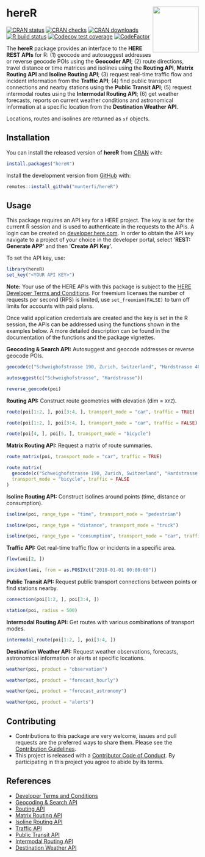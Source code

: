 # hereR <img src="man/figures/logo.svg" align="right" alt="" width="120" />

<!-- badges: start -->
[![CRAN status](https://www.r-pkg.org/badges/version/hereR)](https://CRAN.R-project.org/package=hereR)
[![CRAN checks](https://cranchecks.info/badges/worst/hereR)](https://cran.r-project.org/web/checks/check_results_hereR.html)
[![CRAN downloads](https://cranlogs.r-pkg.org/badges/last-month/hereR?color=brightgreen)](https://CRAN.R-project.org/package=hereR)
[![R build status](https://github.com/munterfi/hereR/workflows/R-CMD-check/badge.svg)](https://github.com/munterfi/hereR/actions)
[![Codecov test coverage](https://codecov.io/gh/munterfi/hereR/branch/master/graph/badge.svg)](https://codecov.io/gh/munterfi/hereR?branch=master)
[![CodeFactor](https://www.codefactor.io/repository/github/munterfi/hereR/badge)](https://www.codefactor.io/repository/github/munterfi/hereR)
<!-- badges: end -->

The **hereR** package provides an interface to the **HERE REST APIs** for R:
(1) geocode and autosuggest addresses or reverse geocode POIs using the **Geocoder API**;
(2) route directions, travel distance or time matrices and isolines using the **Routing API**, **Matrix Routing API** and **Isoline Routing API**;
(3) request real-time traffic flow and incident information from the **Traffic API**;
(4) find public transport connections and nearby stations using the **Public Transit API**;
(5) request intermodal routes using the **Intermodal Routing API**;
(6) get weather forecasts, reports on current weather conditions and astronomical information at a specific location from the **Destination Weather API**.

Locations, routes and isolines are returned as `sf` objects.

## Installation

You can install the released version of **hereR** from [CRAN](https://CRAN.R-project.org/package=hereR/) with:

``` r
install.packages("hereR")
```

Install the development version from [GitHub](https://github.com/munterfi/hereR/) with:

``` r
remotes::install_github("munterfi/hereR")
```

## Usage

This package requires an API key for a HERE project. The key is set for the current R session and is used to authenticate in the requests to the APIs. A login can be created on [developer.here.com](https://developer.here.com/). In order to obtain the API key navigate to a project of your choice in the developer portal, select '**REST: Generate APP**' and then '**Create API Key**'.

To set the API key, use:

``` r
library(hereR)
set_key("<YOUR API KEY>")
```

**Note:** Your use of the HERE APIs with this package is subject to the [HERE Developer Terms and Conditions](https://developer.here.com/terms-and-conditions). For freemium licenses the number of requests per second (RPS) is limited, use `set_freemium(FALSE)` to turn off limits for accounts with paid plans.

Once valid application credentials are created and the key is set in the R session, the APIs can be addressed using the functions shown in the examples below. A more detailed description can be found in the documentation of the functions and the package vignettes.

**Geocoding & Search API:** Autosuggest and geocode addresses or reverse geocode POIs.

``` r
geocode(c("Schweighofstrasse 190, Zurich, Switzerland", "Hardstrasse 48, Zurich, Switzerland"))

autosuggest(c("Schweighofstrasse", "Hardstrasse"))

reverse_geocode(poi)
```

**Routing API:** Construct route geometries with elevation (dim = `XYZ`).

``` r
route(poi[1:2, ], poi[3:4, ], transport_mode = "car", traffic = TRUE)

route(poi[1:2, ], poi[3:4, ], transport_mode = "car", traffic = FALSE)

route(poi[4, ], poi[5, ], transport_mode = "bicycle")
```

**Matrix Routing API:** Request a matrix of route summaries.

``` r
route_matrix(poi, transport_mode = "car", traffic = TRUE)

route_matrix(
  geocode(c("Schweighofstrasse 190, Zurich, Switzerland", "Hardstrasse 48, Zurich, Switzerland")),
  transport_mode = "bicycle", traffic = FALSE
)
```

**Isoline Routing API:** Construct isolines around points (time, distance or consumption).

``` r
isoline(poi, range_type = "time", transport_mode = "pedestrian")

isoline(poi, range_type = "distance", transport_mode = "truck")

isoline(poi, range_type = "consumption", transport_mode = "car", traffic = FALSE)
```

**Traffic API:** Get real-time traffic flow or incidents in a specific area.

``` r
flow(aoi[2, ])

incident(aoi, from = as.POSIXct("2018-01-01 00:00:00"))
```

**Public Transit API:** Request public transport connections between points or find stations nearby.

``` r
connection(poi[1:2, ], poi[3:4, ])

station(poi, radius = 500)
```

**Intermodal Routing API:** Get routes with various combinations of transport modes.

``` r
intermodal_route(poi[1:2, ], poi[3:4, ])
```

**Destination Weather API:** Request weather observations, forecasts, astronomical information or alerts at specific locations.

``` r
weather(poi, product = "observation")

weather(poi, product = "forecast_hourly")

weather(poi, product = "forecast_astronomy")

weather(poi, product = "alerts")
```

## Contributing

* Contributions to this package are very welcome, issues and pull requests are the preferred ways to share them. Please see the [Contribution Guidelines](https://github.com/munterfi/hereR/blob/master/.github/CONTRIBUTING.md).
* This project is released with a [Contributor Code of Conduct](https://github.com/munterfi/hereR/blob/master/.github/CODE_OF_CONDUCT.md). By participating in this project you agree to abide by its terms.

## References

* [Developer Terms and Conditions](https://developer.here.com/terms-and-conditions)
* [Geocoding & Search API](https://developer.here.com/documentation/geocoding-search-api/dev_guide/index.html)
* [Routing API](https://developer.here.com/documentation/routing-api/dev_guide/index.html)
* [Matrix Routing API](https://developer.here.com/documentation/matrix-routing-api/dev_guide/index.html)
* [Isoline Routing API](https://developer.here.com/documentation/isoline-routing-api/dev_guide/index.html)
* [Traffic API](https://developer.here.com/documentation/traffic/dev_guide/topics/incident-data.html)
* [Public Transit API](https://developer.here.com/documentation/public-transit/dev_guide/index.html)
* [Intermodal Routing API](https://developer.here.com/documentation/intermodal-routing/dev_guide/index.html)
* [Destination Weather API](https://developer.here.com/documentation/destination-weather/dev_guide/topics/overview.html)

